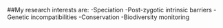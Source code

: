 ##My research interests are:
-Speciation
  -Post-zygotic intrinsic barriers
  -Genetic incompatibilities
-Conservation
  -Biodiversity monitoring
